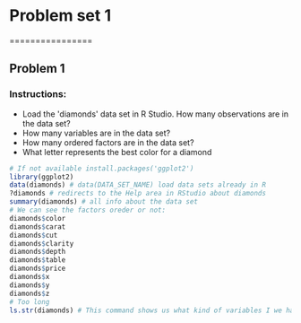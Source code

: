 # Problem set 1
================
## Problem 1
### Instructions:
- Load the 'diamonds' data set in R Studio. How many observations are in the data set?
- How many variables are in the data set?
- How many ordered factors are in the data set?
- What letter represents the best color for a diamond

```R
# If not available install.packages('ggplot2')
library(ggplot2)
data(diamonds) # data(DATA_SET_NAME) load data sets already in R
?diamonds # redirects to the Help area in RStudio about diamonds
summary(diamonds) # all info about the data set
# We can see the factors oreder or not:
diamonds$color
diamonds$carat
diamonds$cut
diamonds$clarity
diamonds$depth
diamonds$table
diamonds$price
diamonds$x
diamonds$y
diamonds$z
# Too long
ls.str(diamonds) # This command shows us what kind of variables I we have
```

